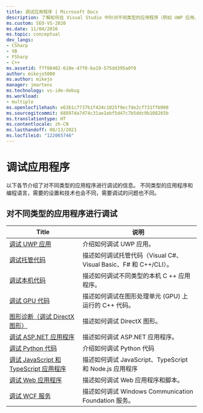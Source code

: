 ```yaml
---
title: 调试应用程序 | Microsoft Docs
description: 了解如何在 Visual Studio 中针对不同类型的应用程序（例如 UWP 应用、托管代码、本机代码、GPU 代码和 Web 应用）使用调试。
ms.custom: SEO-VS-2020
ms.date: 11/04/2016
ms.topic: conceptual
dev_langs:
- CSharp
- VB
- FSharp
- C++
ms.assetid: f7f08402-610e-47f0-ba10-575dd395a0f0
author: mikejo5000
ms.author: mikejo
manager: jmartens
ms.technology: vs-ide-debug
ms.workload:
- multiple
ms.openlocfilehash: e63b1c7737b1f424c1025f9ec7de2cf731ffb908
ms.sourcegitcommit: 68897da7d74c31ae1ebf5d47c7b5ddc9b108265b
ms.translationtype: HT
ms.contentlocale: zh-CN
ms.lasthandoff: 08/13/2021
ms.locfileid: "122065746"
---
```

# <a name="debugging-applications"></a>调试应用程序
以下各节介绍了对不同类型的应用程序进行调试的信息。 不同类型的应用程序和编程语言，需要的设置和技术也会不同，需要调试的问题也不同。

## <a name="debugging-for-different-types-of-applications"></a>对不同类型的应用程序进行调试

|Title|说明|
|-|-|
|[调试 UWP 应用](../debugger/debugging-windows-store-and-windows-universal-apps.md)|介绍如何调试 UWP 应用。|
|[调试托管代码](../debugger/debugging-managed-code.md)|描述如何调试托管代码（Visual C#、Visual Basic、F# 和 C++/CLI）。|
|[调试本机代码](../debugger/debugging-native-code.md)|描述如何调试不同类型的本机 C ++ 应用程序。|
|[调试 GPU 代码](../debugger/debugging-gpu-code.md)|描述如何调试在图形处理单元 (GPU) 上运行的 C++ 代码。|
|[图形诊断（调试 DirectX 图形）](graphics/visual-studio-graphics-diagnostics.md)|描述如何调试 DirectX 图形。|
|[调试 ASP.NET 应用程序](../debugger/how-to-enable-debugging-for-aspnet-applications.md)|描述如何调试 ASP.NET 应用程序。|
|[调试 Python 代码](../python/tutorial-working-with-python-in-visual-studio-step-04-debugging.md)|介绍如何调试 Python 代码|
|[调试 JavaScript 和 TypeScript 应用程序](../javascript/debug-nodejs.md)|描述如何调试 JavaScript、TypeScript 和 Node.js 应用程序|
|[调试 Web 应用程序](../debugger/debugging-web-applications.md)|描述如何调试 Web 应用程序和脚本。|
|[调试 WCF 服务](../debugger/debugging-wcf-services.md)|描述如何调试 Windows Communication Foundation 服务。|
